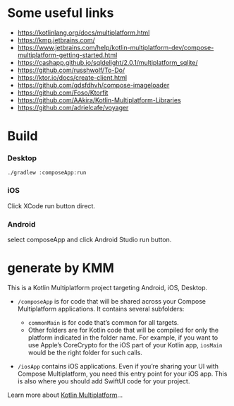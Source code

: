 # Some useful links

- https://kotlinlang.org/docs/multiplatform.html
- https://kmp.jetbrains.com/
- https://www.jetbrains.com/help/kotlin-multiplatform-dev/compose-multiplatform-getting-started.html
- https://cashapp.github.io/sqldelight/2.0.1/multiplatform_sqlite/
- https://github.com/russhwolf/To-Do/
- https://ktor.io/docs/create-client.html
- https://github.com/qdsfdhvh/compose-imageloader
- https://github.com/Foso/Ktorfit
- https://github.com/AAkira/Kotlin-Multiplatform-Libraries
- https://github.com/adrielcafe/voyager


# Build

### Desktop
```
./gradlew :composeApp:run 
```
### iOS
Click XCode run button direct.

### Android
select composeApp and click Android Studio run button.

# generate by KMM

This is a Kotlin Multiplatform project targeting Android, iOS, Desktop.

* `/composeApp` is for code that will be shared across your Compose Multiplatform applications.
  It contains several subfolders:
  - `commonMain` is for code that’s common for all targets.
  - Other folders are for Kotlin code that will be compiled for only the platform indicated in the folder name.
    For example, if you want to use Apple’s CoreCrypto for the iOS part of your Kotlin app,
    `iosMain` would be the right folder for such calls.

* `/iosApp` contains iOS applications. Even if you’re sharing your UI with Compose Multiplatform, 
  you need this entry point for your iOS app. This is also where you should add SwiftUI code for your project.


Learn more about [Kotlin Multiplatform](https://www.jetbrains.com/help/kotlin-multiplatform-dev/get-started.html)…
